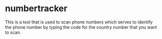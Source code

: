# numbertracker
This is a tool that is used to scan phone numbers which serves to identify the phone number by typing the code for the country number that you want to scan.
